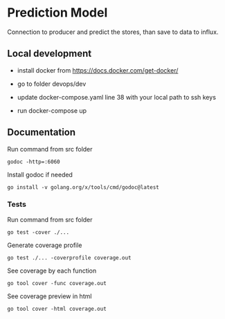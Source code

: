 # Prediction Model

Connection to producer and predict the stores, than save to data to influx.

## Local development

- install docker from https://docs.docker.com/get-docker/

- go to folder devops/dev

- update docker-compose.yaml line 38 with your local path to ssh keys

- run docker-compose up

## Documentation

Run command from src folder

    godoc -http=:6060 

Install godoc if needed

    go install -v golang.org/x/tools/cmd/godoc@latest

### Tests

Run command from src folder
    
    go test -cover ./...

Generate coverage profile

    go test ./... -coverprofile coverage.out

See coverage by each function

    go tool cover -func coverage.out 

See coverage preview in html

    go tool cover -html coverage.out
